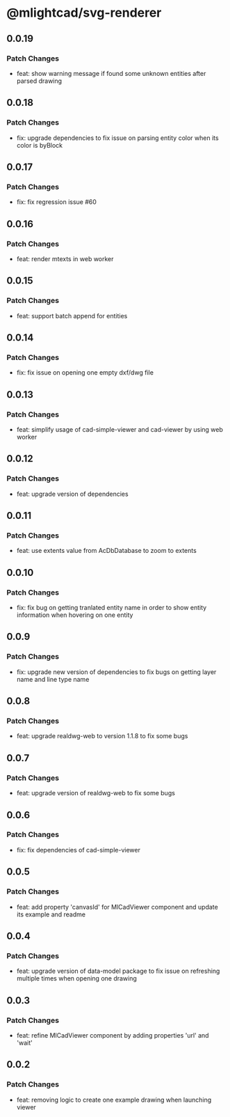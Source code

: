 # @mlightcad/svg-renderer

## 0.0.19

### Patch Changes

- feat: show warning message if found some unknown entities after parsed drawing

## 0.0.18

### Patch Changes

- fix: upgrade dependencies to fix issue on parsing entity color when its color is byBlock

## 0.0.17

### Patch Changes

- fix: fix regression issue #60

## 0.0.16

### Patch Changes

- feat: render mtexts in web worker

## 0.0.15

### Patch Changes

- feat: support batch append for entities

## 0.0.14

### Patch Changes

- fix: fix issue on opening one empty dxf/dwg file

## 0.0.13

### Patch Changes

- feat: simplify usage of cad-simple-viewer and cad-viewer by using web worker

## 0.0.12

### Patch Changes

- feat: upgrade version of dependencies

## 0.0.11

### Patch Changes

- feat: use extents value from AcDbDatabase to zoom to extents

## 0.0.10

### Patch Changes

- fix: fix bug on getting tranlated entity name in order to show entity information when hovering on one entity

## 0.0.9

### Patch Changes

- fix: upgrade new version of dependencies to fix bugs on getting layer name and line type name

## 0.0.8

### Patch Changes

- feat: upgrade realdwg-web to version 1.1.8 to fix some bugs

## 0.0.7

### Patch Changes

- feat: upgrade version of realdwg-web to fix some bugs

## 0.0.6

### Patch Changes

- fix: fix dependencies of cad-simple-viewer

## 0.0.5

### Patch Changes

- feat: add property 'canvasId' for MlCadViewer component and update its example and readme

## 0.0.4

### Patch Changes

- feat: upgrade version of data-model package to fix issue on refreshing multiple times when opening one drawing

## 0.0.3

### Patch Changes

- feat: refine MlCadViewer component by adding properties 'url' and 'wait'

## 0.0.2

### Patch Changes

- feat: removing logic to create one example drawing when launching viewer
